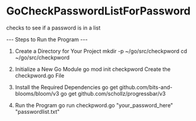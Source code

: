 # GoCheckPasswordListForPassword
checks to see if a password is in a list 

--- Steps to Run the Program ---
1. Create a Directory for Your Project
  mkdir -p ~/go/src/checkpword
  cd ~/go/src/checkpword

2. Initialize a New Go Module
  go mod init checkpword
  Create the checkpword.go File

3. Install the Required Dependencies
  go get github.com/bits-and-blooms/bloom/v3
  go get github.com/schollz/progressbar/v3

4. Run the Program
go run checkpword.go "your_password_here" "passwordlist.txt"
